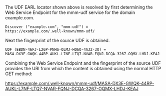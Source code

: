 The UDF EARL locator shown above is resolved by first determining the Web Service
Endpoint for the mmm-udf service for the domain example.com.

~~~~
Discover ("example.com", "mmm-udf") = 
https://example.com/.well-known/mmm-udf/
~~~~

Next the fingerprint of the source UDF is obtained.

~~~~
UDF (EBDN-46FJ-L26P-PNHS-OLMJ-HQ6O-4AJ2-3O) =
MASA-DX3E-GWQK-44RP-AUKL-L7NF-LTQ7-NVAR-FQNJ-DCQA-3267-OQMX-LHDJ-KEAJ
~~~~

Combining the Web Service Endpoint and the fingerprint of the source UDF provides
the URI from which the content is obtained using the normal HTTP GET method:

https://example.com/.well-known/mmm-udf/MASA-DX3E-GWQK-44RP-AUKL-L7NF-LTQ7-NVAR-FQNJ-DCQA-3267-OQMX-LHDJ-KEAJ


